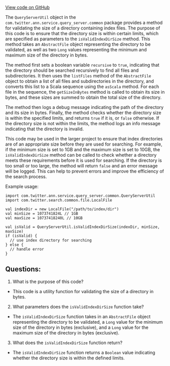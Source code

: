 [View code on GitHub](https://github.com/misbahsy/the-algorithm/ann/src/main/scala/com/twitter/ann/service/query_server/common/QueryServerUtil.scala)

The `QueryServerUtil` object in the `com.twitter.ann.service.query_server.common` package provides a method for validating the size of a directory containing index files. The purpose of this code is to ensure that the directory size is within certain limits, which are specified as parameters to the `isValidIndexDirSize` method. This method takes an `AbstractFile` object representing the directory to be validated, as well as two `Long` values representing the minimum and maximum size of the directory in bytes.

The method first sets a boolean variable `recursive` to `true`, indicating that the directory should be searched recursively to find all files and subdirectories. It then uses the `listFiles` method of the `AbstractFile` object to obtain a list of all files and subdirectories in the directory, and converts this list to a Scala sequence using the `asScala` method. For each file in the sequence, the `getSizeInBytes` method is called to obtain its size in bytes, and these sizes are summed to obtain the total size of the directory.

The method then logs a debug message indicating the path of the directory and its size in bytes. Finally, the method checks whether the directory size is within the specified limits, and returns `true` if it is, or `false` otherwise. If the directory size is not within the limits, the method logs an info message indicating that the directory is invalid.

This code may be used in the larger project to ensure that index directories are of an appropriate size before they are used for searching. For example, if the minimum size is set to 1GB and the maximum size is set to 10GB, the `isValidIndexDirSize` method can be called to check whether a directory meets these requirements before it is used for searching. If the directory is too small or too large, the method will return `false` and an error message will be logged. This can help to prevent errors and improve the efficiency of the search process. 

Example usage:

```
import com.twitter.ann.service.query_server.common.QueryServerUtil
import com.twitter.search.common.file.LocalFile

val indexDir = new LocalFile("/path/to/index/dir")
val minSize = 1073741824L // 1GB
val maxSize = 10737418240L // 10GB

val isValid = QueryServerUtil.isValidIndexDirSize(indexDir, minSize, maxSize)
if (isValid) {
  // use index directory for searching
} else {
  // handle error
}
```
## Questions: 
 1. What is the purpose of this code?
- This code is a utility function for validating the size of a directory in bytes.

2. What parameters does the `isValidIndexDirSize` function take?
- The `isValidIndexDirSize` function takes in an `AbstractFile` object representing the directory to be validated, a `Long` value for the minimum size of the directory in bytes (exclusive), and a `Long` value for the maximum size of the directory in bytes (exclusive).

3. What does the `isValidIndexDirSize` function return?
- The `isValidIndexDirSize` function returns a `Boolean` value indicating whether the directory size is within the defined limits.